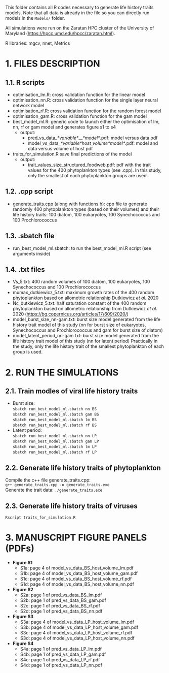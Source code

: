 This folder contains all R codes necessary to generate life history traits models. Note that all data is already in the file so you can directly run models in the `Models/` folder.

All simulations were run on the Zaratan HPC cluster of the University of Maryland (https://hpcc.umd.edu/hpcc/zaratan.html).

R libraries: mgcv, nnet, Metrics

# 1. FILES DESCRIPTION

## 1.1. R scripts
  - optimisation_lm.R: cross validation function for the linear model
  - optimisation_nn.R: cross validation function for the single layer neural network model
  - optimisation_rf.R: cross validation function for the random forest model
  - optimisation_gam.R: cross validation function for the gam model
  - best_model_ml.R: generic code to launch either the optimisation of lm, nn, rf or gam model and generates figure s1 to s4
    - output:
      - pred_vs_data_*\*variable\**__*\*model\**.pdf:  model versus data pdf
      - model_vs_data_*\*variable\**_host_volume_*\*model\**.pdf: model and data versus volume of host pdf
  - traits_for_simulation.R save final predictions of the model
    - output:
      - trait_values_size_structured_foodweb.pdf: pdf with the trait values for the 400 phytoplankton types (see .cpp). In this study, only the smallest of each phytoplankton groups are used.

## 1.2. .cpp script
 - generate_traits.cpp (along with functions.h): cpp file to generate randomly 400 phytoplankton types (based on their volumes) and their life history traits: 100 diatom, 100 eukaryotes, 100 Synechococcus and 100 Prochlorococcus
 
## 1.3. .sbatch file
  - run_best_model_ml.sbatch: to run the best_model_ml.R script (see arguments inside)

## 1.4. .txt files
  - Vs_5.txt: 400 random volumes of 100 diatom, 100 eukaryotes, 100 Synechococcus and 100 Prochlorococcus
  - mumax_dutkiewicz_5.txt: maximum growth rates of the 400 random phytoplankton based on allometric relationship Dutkiewicz *et al.* 2020
  - Nc_dutkiewicz_5.txt: half saturation constant of the 400 random phytoplankton based on allometric relationship from Dutkiewicz *et al.* 2020 (https://bg.copernicus.org/articles/17/609/2020/)
  - model_burst_size_nn-gam.txt: burst size model generated from the life history trait model of this study (nn for burst size of eukaryotes, Synechococcus and Prochlorococcus and gam for burst size of diatom)
  - model_latent_period_nn-gam.txt: burst size model generated from the life history trait model of this study (nn for latent period)
Practically in the study, only the life history trait of the smallest phytoplankton of each group is used.

# 2. RUN THE SIMULATIONS
## 2.1. Train modles of viral life history traits
- Burst size:  
`sbatch run_best_model_ml.sbatch nn BS`  
`sbatch run_best_model_ml.sbatch gam BS`  
`sbatch run_best_model_ml.sbatch lm BS`  
`sbatch run_best_model_ml.sbatch rf BS`  
- Latent period:  
`sbatch run_best_model_ml.sbatch nn LP`  
`sbatch run_best_model_ml.sbatch gam LP`  
`sbatch run_best_model_ml.sbatch lm LP`  
`sbatch run_best_model_ml.sbatch rf LP`  
## 2.2. Generate life history traits of phytoplankton
Compile the c++ file generate_traits.cpp:  
`g++ generate_traits.cpp -o generate_traits.exe`  
Generate the trait data:
`./generate_traits.exe`
## 2.3. Generate life history traits of viruses
`Rscript traits_for_simulation.R`

# 3. MANUSCRIPT FIGURE PANELS (PDFs)
- **Figure S1**
  - S1a: page 4 of model_vs_data_BS_host_volume_lm.pdf
  - S1b: page 4 of model_vs_data_BS_host_volume_gam.pdf
  - S1c: page 4 of model_vs_data_BS_host_volume_rf.pdf
  - S1d: page 4 of model_vs_data_BS_host_volume_nn.pdf
- **Figure S2**
  - S2a: page 1 of pred_vs_data_BS_lm.pdf
  - S2b: page 1 of pred_vs_data_BS_gam.pdf
  - S2c: page 1 of pred_vs_data_BS_rf.pdf
  - S2d: page 1 of pred_vs_data_BS_nn.pdf
- **Figure S3**
  - S3a: page 4 of model_vs_data_LP_host_volume_lm.pdf
  - S3b: page 4 of model_vs_data_LP_host_volume_gam.pdf
  - S3c: page 4 of model_vs_data_LP_host_volume_rf.pdf
  - S3d: page 4 of model_vs_data_LP_host_volume_nn.pdf
- **Figure S4**
  - S4a: page 1 of pred_vs_data_LP_lm.pdf
  - S4b: page 1 of pred_vs_data_LP_gam.pdf
  - S4c: page 1 of pred_vs_data_LP_rf.pdf
  - S4d: page 1 of pred_vs_data_LP_nn.pdf
